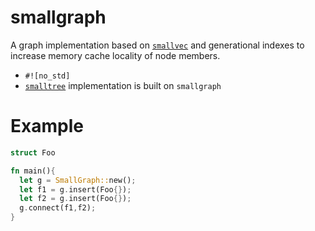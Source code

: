 # smallgraph

A graph implementation based on [`smallvec`](https://github.com/servo/rust-smallvec) and generational indexes to increase memory cache locality of node members.

* `#![no_std]`
* [`smalltree`](https://github.com/richardanaya/smalltree) implementation is built on `smallgraph`


# Example

```rust
struct Foo

fn main(){
  let g = SmallGraph::new();
  let f1 = g.insert(Foo{});
  let f2 = g.insert(Foo{});
  g.connect(f1,f2);
}
```
